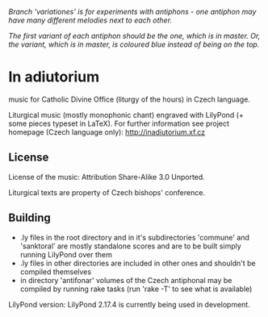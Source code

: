 *Branch 'variationes' is for experiments with antiphons - one antiphon
may have many different melodies next to each other.*

*The first variant of each antiphon should be the one, which is in master.
Or, the variant, which is in master, is coloured blue instead of being on the top.*

# In adiutorium #

music for Catholic Divine Office (liturgy of the hours) in Czech language.

Liturgical music (mostly monophonic chant) engraved with LilyPond 
(+ some pieces typeset in LaTeX).
For further information see project homepage (Czech language only):
http://inadiutorium.xf.cz

## License ##

License of the music: Attribution Share-Alike 3.0 Unported.

Liturgical texts are property of Czech bishops' conference.

## Building ##

* .ly files in the root directory and in it's subdirectories 'commune' 
and 'sanktoral' are mostly standalone scores and are to be built simply 
running LilyPond over them
* .ly files in other directories are included in other ones and shouldn't be compiled themselves
* in directory 'antifonar' volumes of the Czech antiphonal may be compiled by running rake tasks (run 'rake -T' to see what is available)

LilyPond version: LilyPond 2.17.4 is currently being used in development.
